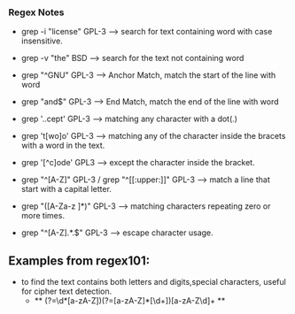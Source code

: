 ### Regex Notes

* grep -i "license" GPL-3  --> search for text containing word with case insensitive.

* grep -v "the" BSD  --> search for the text not containing word

* grep "^GNU" GPL-3  --> Anchor Match, match the start of the line with word

* grep "and$" GPL-3  --> End Match, match the end of the line with word

* grep '..cept' GPL-3  --> matching any character with a dot(.)

* grep 't[wo]o' GPL-3 --> matching any of the character inside the bracets with a word in the text.

* grep '[^c]ode' GPL3  --> except the character inside the bracket.

* grep "^[A-Z]" GPL-3 / grep "^[[:upper:]]" GPL-3  --> match a line that start with a capital letter.

* grep "([A-Za-z ]*)" GPL-3 -->  matching characters repeating zero or more times.


* grep "^[A-Z].*\.$" GPL-3  --> escape character usage.

## Examples from regex101:

* to find the text contains both letters and digits,special characters, useful for cipher text detection.
     * ** (?=\d*[a-zA-Z])(?=[a-zA-Z]*[\d+])[a-zA-Z\d]+ **
